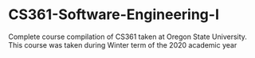 # CS361-Software-Engineering-I
Complete course compilation of CS361 taken at Oregon State University. This course was taken during Winter term of the 2020 academic year 
